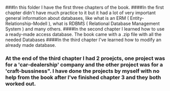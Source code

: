 ###In this folder I have the first three chapters of the book.
####In the first chapter didn't have much practice to it but it had a lot of very important general information about databases, like what is an ERM ( Entity-Relationship-Modell ), what is RDBMS ( Relational Database Management System ) and many others.
####In the second chapter I learned how to use a ready-made access database. The book came with a .zip file with all the needed Databases
####In the third chapter I've learned how to modify an already made database.

### At the end of the third chapter I had 2 proejcts, one project was for a 'car-dealership' company and the other project was for a 'craft-bussiness". I have done the projects by myself with no help from the book after I've finished chapter 3 and they both worked out.
